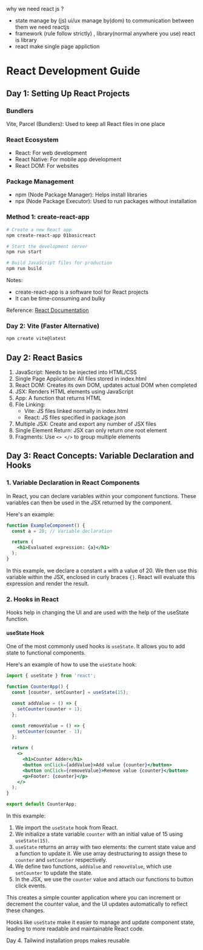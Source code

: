 why we need react js ?
- state manage by (js) ui/ux manage by(dom) to communication between them we need reactjs
- framework (rule follow strictly) , library(normal anywhere you use) react is library
- react make single page appliction
# React Development Guide

## Day 1: Setting Up React Projects

### Bundlers
Vite, Parcel (Bundlers): Used to keep all React files in one place

### React Ecosystem
- React: For web development
- React Native: For mobile app development
- React DOM: For websites

### Package Management
- npm (Node Package Manager): Helps install libraries
- npx (Node Package Executor): Used to run packages without installation

### Method 1: create-react-app
```bash
# Create a new React app
npm create-react-app 01basicreact

# Start the development server
npm run start 

# Build JavaScript files for production
npm run build
```

Notes:
- create-react-app is a software tool for React projects
- It can be time-consuming and bulky

Reference: [React Documentation](https://react.dev/learn/start-a-new-react-project)

### Day 2: Vite (Faster Alternative)
```bash
npm create vite@latest
```

## Day 2: React Basics

1. JavaScript: Needs to be injected into HTML/CSS
2. Single Page Application: All files stored in index.html
3. React DOM: Creates its own DOM, updates actual DOM when completed
4. JSX: Renders HTML elements using JavaScript
5. App: A function that returns HTML
6. File Linking:
   - Vite: JS files linked normally in index.html
   - React: JS files specified in package.json
7. Multiple JSX: Create and export any number of JSX files
8. Single Element Return: JSX can only return one root element
9. Fragments: Use `<> </>` to group multiple elements

## Day 3: React Concepts: Variable Declaration and Hooks

### 1. Variable Declaration in React Components

In React, you can declare variables within your component functions. These variables can then be used in the JSX returned by the component.

Here's an example:

```jsx
function ExampleComponent() {
  const a = 20; // Variable declaration

  return (
    <h1>Evaluated expression: {a}</h1>
  );
}
```

In this example, we declare a constant `a` with a value of 20. We then use this variable within the JSX, enclosed in curly braces `{}`. React will evaluate this expression and render the result.

### 2. Hooks in React

Hooks help in changing the UI and are used with the help of the useState function.

#### useState Hook

One of the most commonly used hooks is `useState`. It allows you to add state to functional components.

Here's an example of how to use the `useState` hook:

```jsx
import { useState } from 'react';

function CounterApp() {
  const [counter, setCounter] = useState(15);

  const addValue = () => {
    setCounter(counter + 1);
  };

  const removeValue = () => {
    setCounter(counter - 1);
  };

  return (
    <>
      <h1>Counter Adder</h1>
      <button onClick={addValue}>Add value {counter}</button>
      <button onClick={removeValue}>Remove value {counter}</button>
      <p>Footer: {counter}</p>
    </>
  );
}

export default CounterApp;
```

In this example:

1. We import the `useState` hook from React.
2. We initialize a state variable `counter` with an initial value of 15 using `useState(15)`.
3. `useState` returns an array with two elements: the current state value and a function to update it. We use array destructuring to assign these to `counter` and `setCounter` respectively.
4. We define two functions, `addValue` and `removeValue`, which use `setCounter` to update the state.
5. In the JSX, we use the `counter` value and attach our functions to button click events.

This creates a simple counter application where you can increment or decrement the counter value, and the UI updates automatically to reflect these changes.

Hooks like `useState` make it easier to manage and update component state, leading to more readable and maintainable React code.

Day 4. 
Tailwind installation 
props makes reusable
